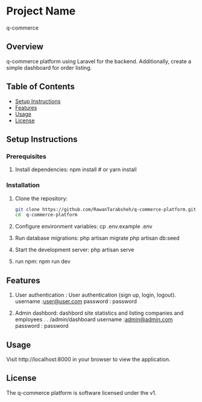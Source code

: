 # Project Name
q-commerce

## Overview
 q-commerce platform using Laravel for the backend. Additionally, create a simple dashboard for order listing.
## Table of Contents

- [Setup Instructions](#setup-instructions)
- [Features](#features)
- [Usage](#usage)
- [License](#license)

## Setup Instructions

### Prerequisites

1. Install dependencies:
npm install  # or yarn install


### Installation

1. Clone the repository:
   ```bash
   git clone https://github.com/RawanTarabsheh/q-commerce-platform.git
   cd  q-commerce-platform
2. Configure environment variables:
cp .env.example .env

3. Run database migrations:
php artisan migrate
php artisan db:seed

4. Start the development server:
php artisan serve

5. run npm:
npm run dev

## Features
1. User authentication :
User authentication (sign up, login, logout).
username :user@user.com
password : password

2. Admin dashbord:
dashbord site statistics and listing companies and employees .
.
/admin/dashboard
username :admin@admin.com
password : password

## Usage

  Visit http://localhost:8000 in your browser to view the application.

  ## License
The q-commerce platform is  software licensed under the v1.
